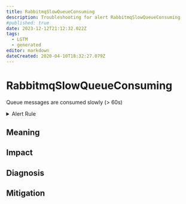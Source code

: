 ```yaml
---
title: RabbitmqSlowQueueConsuming
description: Troubleshooting for alert RabbitmqSlowQueueConsuming
#published: true
date: 2023-12-12T21:12:32.022Z
tags: 
  - LGTM
  - generated
editor: markdown
dateCreated: 2020-04-10T18:32:27.079Z
---
```


# RabbitmqSlowQueueConsuming

Queue messages are consumed slowly (> 60s)

<details>
  <summary>Alert Rule</summary>

{{% rule "rabbitmq/kbudde-rabbitmq-exporter.yml" "RabbitmqSlowQueueConsuming" %}}

{{% comment %}}

```yaml
alert: RabbitmqSlowQueueConsuming
expr: time() - rabbitmq_queue_head_message_timestamp{queue="my-queue"} > 60
for: 2m
labels:
    severity: warning
annotations:
    summary: RabbitMQ slow queue consuming (instance {{ $labels.instance }})
    description: |-
        Queue messages are consumed slowly (> 60s)
          VALUE = {{ $value }}
          LABELS = {{ $labels }}
    runbook: https://github.com/srerun/prometheus-alerts/blob/main/content/runbooks/kbudde-rabbitmq-exporter/RabbitmqSlowQueueConsuming.md

```

{{% /comment %}}

</details>


## Meaning
[//]: # "Short paragraph that explains what the alert means"


## Impact
[//]: # "What could / will happen if the alert is not addressed"



## Diagnosis
[//]: # "Steps to take to identify the cause of the problem"



## Mitigation
[//]: # "The steps necessary to resolve the alert"
